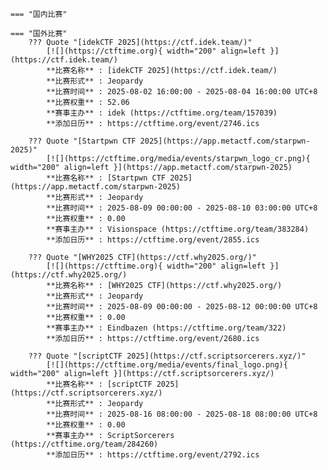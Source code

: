     === "国内比赛"
    
    === "国外比赛"
        ??? Quote "[idekCTF 2025](https://ctf.idek.team/)"  
            [![](https://ctftime.org){ width="200" align=left }](https://ctf.idek.team/)  
            **比赛名称** : [idekCTF 2025](https://ctf.idek.team/)  
            **比赛形式** : Jeopardy  
            **比赛时间** : 2025-08-02 16:00:00 - 2025-08-04 16:00:00 UTC+8  
            **比赛权重** : 52.06  
            **赛事主办** : idek (https://ctftime.org/team/157039)  
            **添加日历** : https://ctftime.org/event/2746.ics  
            
        ??? Quote "[Startpwn CTF 2025](https://app.metactf.com/starpwn-2025)"  
            [![](https://ctftime.org/media/events/starpwn_logo_cr.png){ width="200" align=left }](https://app.metactf.com/starpwn-2025)  
            **比赛名称** : [Startpwn CTF 2025](https://app.metactf.com/starpwn-2025)  
            **比赛形式** : Jeopardy  
            **比赛时间** : 2025-08-09 00:00:00 - 2025-08-10 03:00:00 UTC+8  
            **比赛权重** : 0.00  
            **赛事主办** : Visionspace (https://ctftime.org/team/383284)  
            **添加日历** : https://ctftime.org/event/2855.ics  
            
        ??? Quote "[WHY2025 CTF](https://ctf.why2025.org/)"  
            [![](https://ctftime.org){ width="200" align=left }](https://ctf.why2025.org/)  
            **比赛名称** : [WHY2025 CTF](https://ctf.why2025.org/)  
            **比赛形式** : Jeopardy  
            **比赛时间** : 2025-08-09 00:00:00 - 2025-08-12 00:00:00 UTC+8  
            **比赛权重** : 0.00  
            **赛事主办** : Eindbazen (https://ctftime.org/team/322)  
            **添加日历** : https://ctftime.org/event/2680.ics  
            
        ??? Quote "[scriptCTF 2025](https://ctf.scriptsorcerers.xyz/)"  
            [![](https://ctftime.org/media/events/final_logo.png){ width="200" align=left }](https://ctf.scriptsorcerers.xyz/)  
            **比赛名称** : [scriptCTF 2025](https://ctf.scriptsorcerers.xyz/)  
            **比赛形式** : Jeopardy  
            **比赛时间** : 2025-08-16 08:00:00 - 2025-08-18 08:00:00 UTC+8  
            **比赛权重** : 0.00  
            **赛事主办** : ScriptSorcerers (https://ctftime.org/team/284260)  
            **添加日历** : https://ctftime.org/event/2792.ics  
            